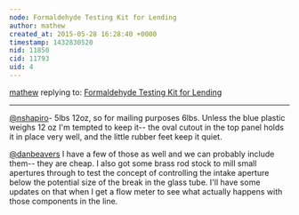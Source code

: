 ```yaml
---
node: Formaldehyde Testing Kit for Lending 
author: mathew
created_at: 2015-05-28 16:28:40 +0000
timestamp: 1432830520
nid: 11850
cid: 11793
uid: 4
---
```




[mathew](../profile/mathew) replying to: [Formaldehyde Testing Kit for Lending ](../notes/mathew/05-28-2015/formaldehyde-testing-kit-for-lending)

----
[@nshapiro](/profile/nshapiro)- 5lbs 12oz, so for mailing purposes 6lbs.  Unless the blue plastic weighs 12 oz I'm tempted to keep it-- the oval cutout in the top panel holds it in place very well, and the little rubber feet keep it quiet.

[@danbeavers](/profile/danbeavers) I have a few of those as well and we can probably include them-- they are cheap.  I also got some brass rod stock to mill small apertures through to test the concept of controlling the intake aperture below the potential size of the break in the glass tube.  I'll have some updates on that when I get a flow meter to see what actually happens with those components in the line.